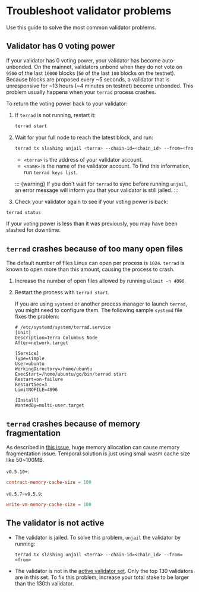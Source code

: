 # Troubleshoot validator problems

Use this guide to solve the most common validator problems.

## Validator has 0 voting power

If your validator has 0 voting power, your validator has become auto-unbonded. On the mainnet, validators unbond when they do not vote on `9500` of the last `10000` blocks (`50` of the last `100` blocks on the testnet). Because blocks are proposed every ~5 seconds, a validator that is unresponsive for ~13 hours (~4 minutes on testnet) become unbonded. This problem usually happens when your `terrad` process crashes.

To return the voting power back to your validator:

1. If `terrad` is not running, restart it:

   ```bash
   terrad start
   ```

2. Wait for your full node to reach the latest block, and run:

   ```bash
   terrad tx slashing unjail <terra> --chain-id=<chain_id> --from=<from>
   ```

   - `<terra>` is the address of your validator account.
   - `<name>` is the name of the validator account. To find this information, run `terrad keys list`.

   ::: {warning}
   If you don't wait for `terrad` to sync before running `unjail`, an error message will inform you that your validator is still jailed.
   :::

3.  Check your validator again to see if your voting power is back:

   ```bash
   terrad status
   ```

   If your voting power is less than it was previously, you may have been slashed for downtime.

## `terrad` crashes because of too many open files

The default number of files Linux can open per process is `1024`. `terrad` is known to open more than this amount, causing the process to crash.

1. Increase the number of open files allowed by running `ulimit -n 4096`.  

2. Restart the process with `terrad start`.

   If you are using `systemd` or another process manager to launch `terrad`, you might need to configure them. The following  sample `systemd` file fixes the problem:

   ```systemd
   # /etc/systemd/system/terrad.service
   [Unit]
   Description=Terra Columbus Node
   After=network.target

   [Service]
   Type=simple
   User=ubuntu
   WorkingDirectory=/home/ubuntu
   ExecStart=/home/ubuntu/go/bin/terrad start
   Restart=on-failure
   RestartSec=3
   LimitNOFILE=4096

   [Install]
   WantedBy=multi-user.target
   ```
## `terrad` crashes because of memory fragmentation

As described in [this issue](https://github.com/terra-money/core/issues/592), huge memory allocation can cause memory fragmentation issue. Temporal solution is just using small wasm cache size like 50~100MB.

`v0.5.10+`:

```toml
contract-memory-cache-size = 100
```

`v0.5.7~v0.5.9`:

```toml
write-vm-memory-cache-size = 100
```

## The validator is not active

- The validator is jailed. To solve this problem, `unjail` the validator by running:

    `terrad tx slashing unjail <terra> --chain-id=<chain_id> --from=<from>`

- The validator is not in the [active validator set](../../learn/glossary.mdx#active-set). Only the top 130 validators are in this set. To fix this problem, increase your total stake to be larger than the 130th validator.